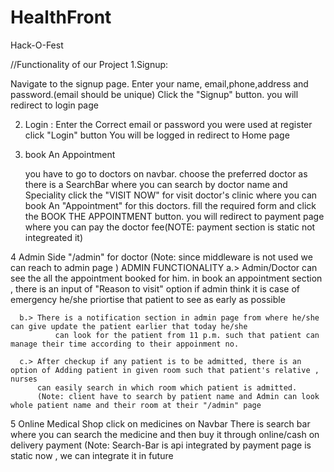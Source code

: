 # HealthFront
Hack-O-Fest

//Functionality of our Project
1.Signup:

Navigate to the signup page.
Enter your name, email,phone,address and password.(email should be unique)
Click the "Signup" button.
you will redirect to login page

2. Login :
Enter the Correct email or password you were used at register
click "Login" button
You will be logged in redirect to Home page

3. book An Appointment

   you have to go to doctors on navbar.
   choose the preferred doctor as there is a SearchBar where you can search by doctor name and Speciality
   click the "VISIT NOW" for visit doctor's clinic where you can book An "Appointment" for this doctors.
   fill the required form and click the BOOK THE APPOINTMENT button.
   you will redirect to payment page where you can pay the doctor fee(NOTE: payment section is static not integreated it)

4 Admin Side "/admin" for doctor (Note: since middleware is not used we can reach to admin page )
      ADMIN FUNCTIONALITY
      a.> Admin/Doctor can see the all the appointment booked for him.
              in book an appointment section , there is an input of "Reason to visit" option
              if admin think it is case of emergency he/she priortise that patient to see as early as possible
              
      b.> There is a notification section in admin page from where he/she can give update the patient earlier that today he/she
              can look for the patient from 11 p.m. such that patient can manage their time according to their appoinment no.

      c.> After checkup if any patient is to be admitted, there is an option of Adding patient in given room such that patient's relative , nurses
          can easily search in which room which patient is admitted. 
          (Note: client have to search by patient name and Admin can look whole patient name and their room at their "/admin" page

5 Online Medical Shop
      click on medicines on Navbar 
      There is search bar where you can search the medicine and then buy it through online/cash on delivery payment
            (Note: Search-Bar is api integrated by payment page is static now , we can integrate it in future
